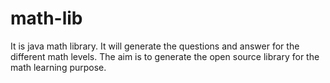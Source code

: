 # math-lib
It is java math library. It will generate the questions and answer for the different math levels. The aim is to generate the open source library for the math learning purpose. 
